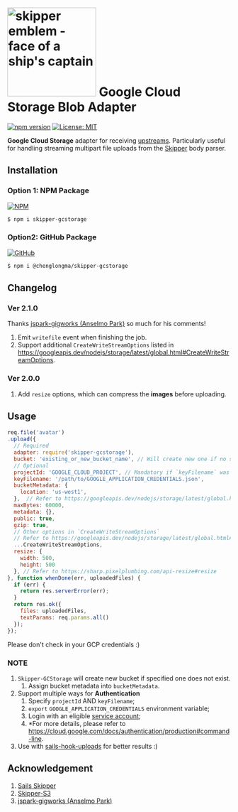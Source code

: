 # [<img title="skipper-gcstorage - Google Cloud Storage adapter for Skipper" src="http://i.imgur.com/P6gptnI.png" width="200px" alt="skipper emblem - face of a ship's captain"/>](https://github.com/ChenglongMa/skipper-gcstorage.git) Google Cloud Storage Blob Adapter

[![npm version](https://badge.fury.io/js/skipper-gcstorage.svg)](https://badge.fury.io/js/skipper-gcstorage)
[![License: MIT](https://img.shields.io/badge/License-MIT-yellow.svg)](https://opensource.org/licenses/MIT)


**Google Cloud Storage** adapter for receiving [upstreams](https://github.com/balderdashy/skipper#what-are-upstreams). Particularly useful for handling streaming multipart file uploads from the [Skipper](https://github.com/balderdashy/skipper) body parser.

## Installation
### Option 1: NPM Package

[![NPM](https://nodei.co/npm/skipper-gcstorage.png)](https://npmjs.org/package/skipper-gcstorage)

```bash
$ npm i skipper-gcstorage
```
### Option2: GitHub Package

[![GitHub](https://nodei.co/npm/@chenglongma/skipper-gcstorage.png)](https://github.com/ChenglongMa/skipper-gcstorage/packages)

```bash
$ npm i @chenglongma/skipper-gcstorage
```

## Changelog

### Ver 2.1.0

Thanks [jspark-gigworks (Anselmo Park)](https://github.com/jspark-gigworks) so much for his comments!

1. Emit `writefile` event when finishing the job.
2. Support additional `CreateWriteStreamOptions` listed in https://googleapis.dev/nodejs/storage/latest/global.html#CreateWriteStreamOptions.

### Ver 2.0.0
1. Add `resize` options, which can compress the **images** before uploading.

## Usage

```javascript
req.file('avatar')
.upload({
  // Required
  adapter: require('skipper-gcstorage'),
  bucket: 'existing_or_new_bucket_name', // Will create new one if no such bucket exists.
  // Optional
  projectId: 'GOOGLE_CLOUD_PROJECT', // Mandatory if `keyFilename` was specified.
  keyFilename: '/path/to/GOOGLE_APPLICATION_CREDENTIALS.json', 
  bucketMetadata: {
    location: 'us-west1',
  },  // Refer to https://googleapis.dev/nodejs/storage/latest/global.html#CreateBucketRequest
  maxBytes: 60000, 
  metadata: {},
  public: true,
  gzip: true,
  // Other options in `CreateWriteStreamOptions`
  // Refer to https://googleapis.dev/nodejs/storage/latest/global.html#CreateWriteStreamOptions
  ...CreateWriteStreamOptions,
  resize: {
    width: 500,
    height: 500
  }, // Refer to https://sharp.pixelplumbing.com/api-resize#resize
}, function whenDone(err, uploadedFiles) {
  if (err) {
    return res.serverError(err);
  }
  return res.ok({
    files: uploadedFiles,
    textParams: req.params.all()
  });
});
```
Please don't check in your GCP credentials :)

### NOTE

1. `Skipper-GCStorage` will create new bucket if specified one does not exist.
   1. Assign bucket metadata into `bucketMetadata`.
2. Support multiple ways for **Authentication**
   1. Specify `projectId` AND `keyFilename`;
   2. `export` `GOOGLE_APPLICATION_CREDENTIALS` environment variable;
   3. Login with an eligible [service account](https://cloud.google.com/iam/docs/service-accounts);
   4. \*For more details, please refer to https://cloud.google.com/docs/authentication/production#command-line.
3. Use with [sails-hook-uploads](https://www.npmjs.com/package/sails-hook-uploads) for better results :)


## Acknowledgement

1. [Sails Skipper](https://github.com/sailshq/skipper)
2. [Skipper-S3](https://github.com/balderdashy/skipper-s3)
3. [jspark-gigworks (Anselmo Park)](https://github.com/jspark-gigworks)
